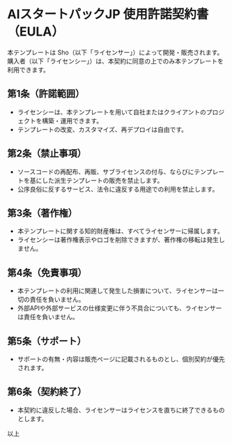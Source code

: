# AIスタートパックJP 使用許諾契約書（EULA）

本テンプレートは Sho（以下「ライセンサー」）によって開発・販売されます。
購入者（以下「ライセンシー」）は、本契約に同意の上でのみ本テンプレートを利用できます。

## 第1条（許諾範囲）
- ライセンシーは、本テンプレートを用いて自社またはクライアントのプロジェクトを構築・運用できます。
- テンプレートの改変、カスタマイズ、再デプロイは自由です。

## 第2条（禁止事項）
- ソースコードの再配布、再販、サブライセンスの付与、ならびにテンプレートを基にした派生テンプレートの販売を禁止します。
- 公序良俗に反するサービス、法令に違反する用途での利用を禁止します。

## 第3条（著作権）
- 本テンプレートに関する知的財産権は、すべてライセンサーに帰属します。
- ライセンシーは著作権表示やロゴを削除できますが、著作権の移転は発生しません。

## 第4条（免責事項）
- 本テンプレートの利用に関連して発生した損害について、ライセンサーは一切の責任を負いません。
- 外部APIや外部サービスの仕様変更に伴う不具合についても、ライセンサーは責任を負いません。

## 第5条（サポート）
- サポートの有無・内容は販売ページに記載されるものとし、個別契約が優先されます。

## 第6条（契約終了）
- 本契約に違反した場合、ライセンサーはライセンスを直ちに終了できるものとします。

以上
